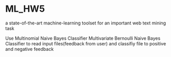 # ML_HW5
a state-of-the-art machine-learning toolset for an important web text mining task

Use
Multinomial Naive Bayes Classifier
Multivariate Bernoulli Naive Bayes Classifier
to read input files(feedback from user) and classifiy file to positive and negative feedback

